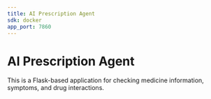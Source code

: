 ```yaml
---
title: AI Prescription Agent
sdk: docker
app_port: 7860
---
```


# AI Prescription Agent

This is a Flask-based application for checking medicine information, symptoms, and drug interactions.
